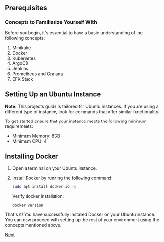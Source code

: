 ## Prerequisites

### Concepts to Familiarize Yourself With
Before you begin, it's essential to have a basic understanding of the following concepts:

1. Minikube
2. Docker
3. Kubernetes
4. ArgoCD
5. Jenkins
6. Prometheus and Grafana
7. EFK Stack

## Setting Up an Ubuntu Instance
**Note:** This projects guide is tailored for Ubuntu instances. If you are using a different type of instance, look for commands that offer similar functionality.

To get started ensure that your instance meets the following minimum requirements:

- Minimum Memory: 8GB
- Minimum CPU: 4

## Installing Docker

1. Open a terminal on your Ubuntu instance.

2. Install Docker by running the following command:

   ```sh
   sudo apt install docker.io -y
   ```

   Verify docker installation: 

   ```sh
   docker version
   ```
   

That's it! You have successfully installed Docker on your Ubuntu instance. You can now proceed with setting up the rest of your environment using the concepts mentioned above.

[Next](./Understand-Our-Django-Application.md)